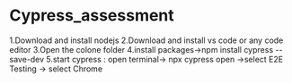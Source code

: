 # Cypress_assessment
1.Download and install nodejs
2.Download and install vs code or any code editor
3.Open the colone folder
4.install packages->npm install cypress --save-dev
5.start cypress : open terminal-> npx cypress open ->select E2E Testing -> select Chrome